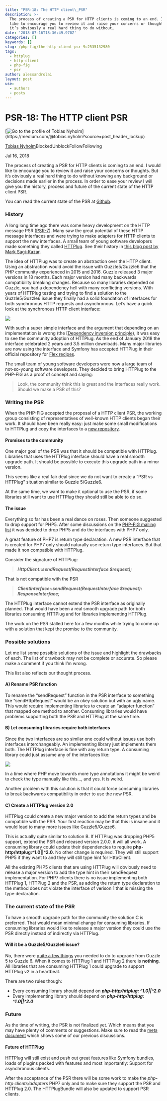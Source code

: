 ```yaml
---
title: "PSR-18: The HTTP client\_PSR"
description: >-
  The process of creating a PSR for HTTP clients is coming to an end. I would
  like to encourage you to review it and raise your concerns or thoughts. But
  it’s obviously a real hard thing to do without…
date: '2018-07-16T18:36:49.970Z'
categories: []
keywords: []
slug: /php-fig/the-http-client-psr-9c2535132980
tags:
  - httplug
  - http-client
  - php-fig
  - psr
author: alessandrolai
layout: post
use:
  - authors
  - posts
---
```


# PSR-18: The HTTP client PSR

[![Go to the profile of Tobias Nyholm](https://cdn-images-1.medium.com/fit/c/100/100/0*WGOHAJo8SCpGpSYN.)](https://medium.com/@tobias.nyholm?source=post_header_lockup)

[Tobias Nyholm](https://medium.com/@tobias.nyholm)BlockedUnblockFollowFollowing

Jul 16, 2018

The process of creating a PSR for HTTP clients is coming to an end. I would like to encourage you to review it and raise your concerns or thoughts. But it’s obviously a real hard thing to do without knowing any background or decisions made earlier in the process. In order to ease your review I will give you the history, process and future of the current state of the HTTP client PSR.

You can read the current state of the PSR at [Github](https://github.com/php-fig/fig-standards/tree/master/proposed/http-client).

### History

A long long time ago there was some heavy development on the HTTP message PSR ([PSR-7](https://www.php-fig.org/psr/psr-7/)). Many saw the great potential of these HTTP message interfaces and were trying to make adapters for HTTP clients to support the new interfaces. A small team of young software developers made something they called [HTTPlug](http://httplug.io/). See their history in [this blog post by Mark Sagi-Kazar](https://sagikazarmark.hu/blog/2016/12/11/a-year-of-httplug/).

The idea of HTTPlug was to create an abstraction over the HTTP client. Using an abstraction would avoid the issue with Guzzle5/Guzzle6 that the PHP community experienced in 2015 and 2016. Guzzle released 3 major versions in 18 months. Each major version had many backwards compatibility breaking changes. Because so many libraries depended on Guzzle, you had a dependency hell with many conflicting versions. With years of HTTPlug testing and trying to find a solution to the Guzzle5/Guzzle6 issue they finally had a solid foundation of interfaces for both synchronous HTTP requests and asynchronous. Let’s have a quick look at the synchronous HTTP client interface:

![](/img/blog/0__sNwRH1CfEEAwp__mu.jpg)

With such a super simple interface and the argument that depending on an implementation is wrong (the \[[Dependency inversion principle](https://en.wikipedia.org/wiki/Dependency_inversion_principle)), it was easy to see the community adoption of HTTPlug. As the end of January 2018 the interface celebrated 2 years and 3.5 million downloads. Many major libraries are now using the interface and Symfony has accepted HTTPlug in their official repository for [Flex recipes](http://fabien.potencier.org/symfony4-demo.html).

The small team of young software developers were now a large team of not-so-young software developers. They decided to bring HTTPlug to the PHP-FIG as a proof of concept and saying:

> Look, the community think this is great and the interfaces really work. Should we make a PSR of this?

### Writing the PSR

When the PHP-FIG accepted the proposal of a HTTP client PSR, the working group consisting of representatives of well-known HTTP clients began their work. It should have been really easy: just make some small modifications to HTTPlug and copy the interfaces to a [new repository](https://github.com/php-fig/http-client).

#### Promises to the community

One major goal of the PSR was that it should be compatible with HTTPlug. Libraries that uses the HTTPlug interface should have a real smooth upgrade path. It should be possible to execute this upgrade path in a minor version.

This seems like a real fair deal since we do not want to create a “PSR vs HTTPlug” situation similar to Guzzle 5/Guzzle6.

At the same time, we want to make it optional to use the PSR, if some libraries still want to use HTTPlug they should still be able to do so.

#### The issue

Everything so far has been a real dance on roses. Then someone suggested to drop support for PHP5. After some discussions on the [PHP-FIG mailing list](https://groups.google.com/forum/#!topic/php-fig/DknNTZumojM) it was decided to drop PHP5 and do the interfaces with PHP7 only.

A great feature of PHP7 is return type declaration. A new PSR interface that is created for PHP7 only should naturally use return type interfaces. But that made it non compatible with HTTPlug.

Consider the signature of HTTPlug:

> **_HttpClient::sendRequest(RequestInterface $request);_**

That is not compatible with the PSR

> **_ClientInterface::sendRequest(RequestInterface $request): ResponseInterface;_**

The HTTPlug interface cannot extend the PSR interface as originally planned. That would have been a real smooth upgrade path for both libraries consuming HTTPlug and for libraries implementing HTTPlug.

The work on the PSR stalled here for a few months while trying to come up with a solution that kept the promise to the community.

### Possible solutions

Let me list some possible solutions of the issue and highlight the drawbacks of each. The list of drawback may not be complete or accurate. So please make a comment if you think I’m wrong.

This list also reflects our thought process.

#### A) Rename PSR function

To rename the “sendRequest” function in the PSR interface to something like “sendHttpRequest” would be an okey solution but with an ugly name. This would require implementing libraries to create an “adapter function” that mapped one method to another. Consuming libraries would have problems supporting both the PSR and HTTPlug at the same time.

#### B) Let consuming libraries require both interfaces

Since the two interfaces are so similar one could without issues use both interfaces interchangeably. An implementing library just implements them both. The HTTPlug interface is fine with any return type. A consuming library could just assume any of the interfaces like:

![](/img/blog/0__3WDJwk6D5fiZQVzT.jpg)

In a time where PHP move towards more type annotations it might be weird to check the type manually like this…, and yes. It is weird.

Another problem with this solution is that it could force consuming libraries to break backwards compatibility in order to use the new PSR.

#### C) Create a HTTPlug version 2.0

HTTPlug could create a new major version to add the return types and be compatible with the PSR. Your first reaction may be that this is insane and it would lead to many more issues like Guzzle5/Guzze6.

This is actually quite similar to solution B. If HTTPlug was dropping PHP5 support, extend the PSR and released version 2.0.0, it will all work. A consuming library could update their dependencies to require **php-http/httplug:^1.0||^2.0**. No other change is required. They will still support PHP5 if they want to and they will still type hint for HttpClient.

All the existing PHP5 clients that are using HTTPlug will obviously need to release a major version to add the type hint in their sendRequest implementation. For PHP7 clients there is no issue implementing both HTTPlug 1, HTTPlug 2 and the PSR, as adding the return type declaration to the method does not violate the interface of verison 1 that is missing the type declaration.

### The current state of the PSR

To have a smooth upgrade path for the community the solution C is preferred. That would mean minimal change for consuming libraries. If consuming libraries would like to release a major version they could use the PSR directly instead of indirectly via HTTPlug.

#### Will it be a Guzzle5/Guzzle6 issue?

No, there were [quite a few things](https://github.com/guzzle/guzzle/blob/master/UPGRADING.md#50-to-60) you needed to do to upgrade from Guzzle 5 to Guzzle 6. When it comes to HTTPlug 1 and HTTPlug 2 there is **nothing**. All libraries that are consuming HTTPlug 1 could upgrade to support HTTPlug v2 in a heartbeat.

There are two rules though:

*   Every consuming library should depend on **_php-http/httplug: ^1.0||^2.0_**
*   Every implementing library should depend on **_php-http/httplug: ^1.0||^2.0_**

### Future

As the time of writing, the PSR is not finalized yet. Which means that you may have plenty of comments or suggestions. Make sure to read the [meta document](https://github.com/php-fig/fig-standards/blob/master/proposed/http-client/http-client-meta.md) which shows some of our previous discussions.

#### Future of HTTPlug

HTTPlug will still exist and push out great features like Symfony bundles, loads of plugins packed with features and most importantly: Support for asynchronous clients.

After the acceptance of the PSR there will be some work to make the _php-http clients/adapters_ PHP7 only and to make sure they support the PSR and HTTPlug 2.0. The HTTPlugBundle will also be updated to support PSR clients.
